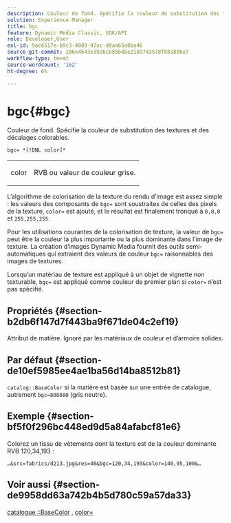 ```yaml
---
description: Couleur de fond. Spécifie la couleur de substitution des textures et des décalages colorables.
solution: Experience Manager
title: bgc
feature: Dynamic Media Classic, SDK/API
role: Developer,User
exl-id: 9ac6517e-b9c3-48d9-97ac-d8aa65a8ba46
source-git-commit: 206e4643e3926cb85b4be2189743578f88180be7
workflow-type: tm+mt
source-wordcount: '162'
ht-degree: 6%

---
```


# bgc{#bgc}

Couleur de fond. Spécifie la couleur de substitution des textures et des décalages colorables.

`bgc= *[!DNL color]*`

<table id="simpletable_131302355CAB4900A7B45FED903A1AAD" class="- topic/simpletable "> 
 <tr class="- topic/strow strow"> 
  <td class="- topic/stentry stentry"> <p><span class="+ topic/keyword sw-d/varname varname"> color</span> </p> </td> 
  <td class="- topic/stentry stentry"> <p>RVB ou valeur de couleur grise. </p></td> 
 </tr> 
</table>

L’algorithme de colorisation de la texture du rendu d’image est assez simple : les valeurs des composants de `bgc=` sont soustraites de celles des pixels de la texture, `color=` est ajouté, et le résultat est finalement tronqué à `0,0,0` et `255,255,255`.

Pour les utilisations courantes de la colorisation de texture, la valeur de `bgc=` peut être la couleur la plus importante ou la plus dominante dans l’image de texture. La création d’images Dynamic Media fournit des outils semi-automatiques qui extraient des valeurs de couleur `bgc=` raisonnables des images de textures.

Lorsqu’un matériau de texture est appliqué à un objet de vignette non texturable, `bgc=` est appliqué comme couleur de premier plan si `color=` n’est pas spécifié.

## Propriétés {#section-b2db6f147d7f443ba9f671de04c2ef19}

Attribut de matière. Ignoré par les matériaux de couleur et d’armoire solides.

## Par défaut {#section-de10ef5985ee4ae1ba56d14ba8512b81}

`catalog::BaseColor` si la matière est basée sur une entrée de catalogue, autrement  `bgc=808080` (gris neutre).

## Exemple {#section-bf5f0f296bc448ed9d5a84afabcf81e6}

Colorez un tissu de vêtements dont la texture est de la couleur dominante RVB 120,34,193 :

`…&src=fabrics/d213.jpg&res=40&bgc=120,34,193&color=140,95,100&…`

## Voir aussi {#section-de9958dd63a742b4b5d780c59a57da33}

[catalogue ::BaseColor](../../../../../ir-api/material-cat/image-rendering-api-ref/c-ir-material-catalog/c-ir-material-data-reference/r-ir-basecolor.md#reference-5f02371b1d8e444ab12d2614d9792de8) ,  [color=](../../../../../ir-api/http-protocol/image-rendering-api-ref/c-ir-http-protocol-ref/c-ir-http-protocol-command-reference/r-ir-http-color.md#reference-ea3cba9edfe94dbab86d8f123a9ed0aa)
